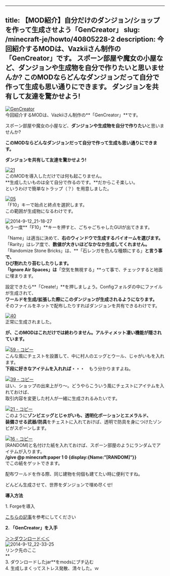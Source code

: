 
---
title: 【MOD紹介】自分だけのダンジョン/ショップを作って生成させよう「GenCreator」
slug: /minecraft-je/howto/40805228-2
description: 今回紹介するMODは、Vazkiiさん制作の「GenCreator」です。
 スポーン部屋や魔女の小屋など、ダンジョンや生成物を自分で作りたいと思いませんか?
 このMODならどんなダンジョンだって自分で作って生成も思い通りにできます。
 ダンジョンを共有して友達を驚かせよう!
---

[![GenCreator](https://cdn-ak.f.st-hatena.com/images/fotolife/s/sasigume/20210208/20210208155311.png)](#b/9/b987f445.png "GenCreator")  
今回紹介するMODは、Vazkiiさん制作の**「GenCreator」**です。

スポーン部屋や魔女の小屋など、**ダンジョンや生成物を自分で作りたい**と思いませんか?

**このMODならどんなダンジョンだって自分で作って生成も思い通りにできます。**

**ダンジョンを共有して友達を驚かせよう!** 

[![21](https://cdn-ak.f.st-hatena.com/images/fotolife/s/sasigume/20210208/20210208125808.png)](#0/e/0e9177b6.png "21")  
このMODを導入しただけでは何も起こりません。  
**生成したいものは全て自分で作るのです。**だからこそ楽しい。  
というわけで簡単なトラップ（？）を用意しました。

[![05](https://cdn-ak.f.st-hatena.com/images/fotolife/s/sasigume/20210208/20210208130252.png)](#1/2/1248527f.png "05")  
「F10」キーで始点と終点を選択します。  
この範囲が生成物になるわけです。

![2014-9-12_21-18-27](https://cdn-ak.f.st-hatena.com/images/fotolife/s/sasigume/20210208/20210208133409.jpg)  
もう一度**「F10」**キーを押すと、ごちゃごちゃしたGUIが出てきます。

「Name」は適当に決めて、**右のウィンドウで生成するバイオームを選びます。**  
「Rarity」はレア度で、**数値が大きいほどなかなか生成してくれません。**  
「Randomize Stone Bricks」は、**「石レンガを色んな種類にする」**と言う事で、  
ひび割れたり苔むしたりします。  
「Ignore Air Spaces」は**「空気を無視する」**って事で、チェックすると地面に埋まります。

設定できたら**「Create!」**を押しましょう。Configフォルダの中にファイルが生成されて、  
**ワールドを生成/拡張した際にこのダンジョンが生成されるようになります。**  
そのファイルをネットで配布したりすればダンジョンを共有できるわけです。

[![40](https://cdn-ak.f.st-hatena.com/images/fotolife/s/sasigume/20210208/20210208125039.png)](#0/7/07221cc2.png "40")  
正常に生成されました。

**が、このMODはこれだけでは終わりません。アルティメット凄い機能が隠されています。**

[![59 - コピー](https://cdn-ak.f.st-hatena.com/images/fotolife/s/sasigume/20210208/20210208144827.png)](#7/b/7bda2614.png "59 - コピー")  
こんな風にチェストを設置して、中に村人のエッグとウール、じゃがいもを入れます。  
**下段に好きなアイテムを入れれば・・・**　もう分かりますよね。

[![39 - コピー](https://cdn-ak.f.st-hatena.com/images/fotolife/s/sasigume/20210208/20210208133631.png)](#3/9/397b79ac.png "39 - コピー")  
はい、ショップの出来上がり～。どうやらこういう風にチェストにアイテムを入れておけば、  
取引内容を変更した村人が一緒に生成されるみたいです。

[![21 - コピー](https://cdn-ak.f.st-hatena.com/images/fotolife/s/sasigume/20210208/20210208134437.png)](#4/2/4259e88c.png "21 - コピー")  
このように**ゾンビエッグとじゃがいも、透明化ポーションとエメラルド、  
装備させる武器/防具**をチェストに入れておけば、透明で防具を身につけたゾンビがスポーンします。

[![16 - コピー](https://cdn-ak.f.st-hatena.com/images/fotolife/s/sasigume/20210208/20210208151742.png)](#9/7/97871090.png "16 - コピー")  
\[RANDOM\]と名付けた紙を入れておけば、スポーン部屋のようにランダムでアイテムが入ります。  
**/give @p minecraft:paper 1 0 {display:{Name:”\[RANDOM\]”}}**   
でこの紙をゲットできます。

配布ワールドを作る際、同じ建物を何個も建てたい時に便利ですね。

どんどん生成させて、世界をダンジョンで埋め尽くせ!

**導入方法**

1\. Forgeを導入

[こちらの記事](/new-way-to-install-mod/)を参考にしてください

**2\. 「GenCreator」を入手**

[＞＞ダウンロード＜＜](http://www.minecraftforum.net/forums/mapping-and-modding/minecraft-mods/2186048-gencreator-create-worldgen-structures-ingame-now-1 "ここからダウンロードします")  
![2014-9-12_22-33-25](https://cdn-ak.f.st-hatena.com/images/fotolife/s/sasigume/20210208/20210208135057.jpg)  
リンク先のここ  
**  
3\. ダウンロードしたjar**をmodsにブチ込む  
4\. 生成しまくってストレス発散、清々した。ｗ

